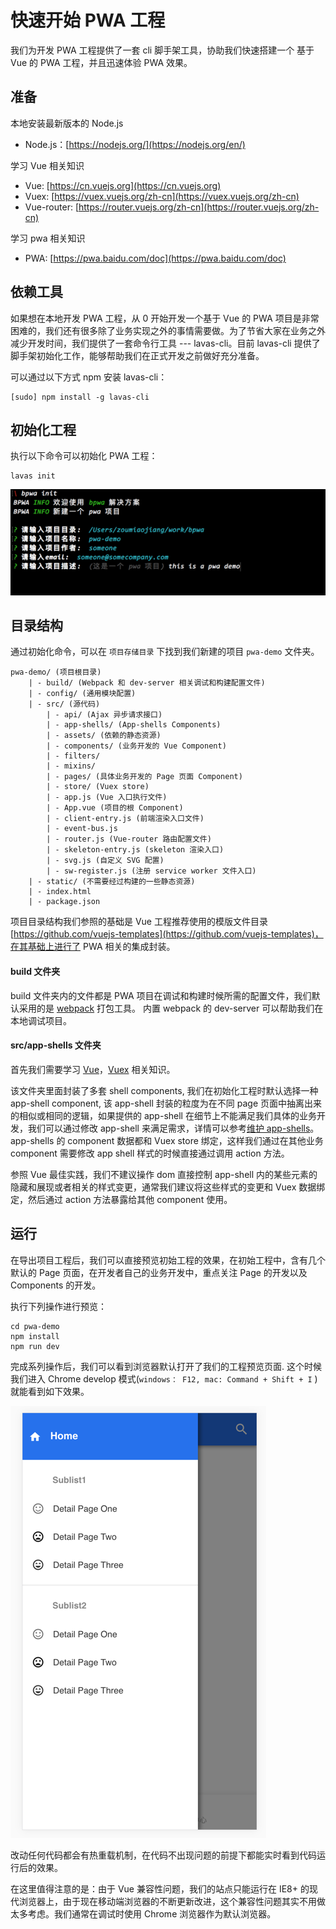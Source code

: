 # 快速开始 PWA 工程

我们为开发 PWA 工程提供了一套 cli 脚手架工具，协助我们快速搭建一个 基于 Vue 的 PWA 工程，并且迅速体验 PWA 效果。

## 准备

本地安装最新版本的 Node.js

- Node.js：[https://nodejs.org/](https://nodejs.org/en/)

学习 Vue 相关知识

- Vue: [https://cn.vuejs.org](https://cn.vuejs.org)
- Vuex: [https://vuex.vuejs.org/zh-cn](https://vuex.vuejs.org/zh-cn)
- Vue-router: [https://router.vuejs.org/zh-cn](https://router.vuejs.org/zh-cn)

学习 pwa 相关知识

- PWA: [https://pwa.baidu.com/doc](https://pwa.baidu.com/doc)


## 依赖工具

如果想在本地开发 PWA 工程，从 0 开始开发一个基于 Vue 的 PWA 项目是非常困难的，我们还有很多除了业务实现之外的事情需要做。为了节省大家在业务之外减少开发时间，我们提供了一套命令行工具 --- lavas-cli。目前 lavas-cli 提供了脚手架初始化工作，能够帮助我们在正式开发之前做好充分准备。

可以通过以下方式 npm 安装 lavas-cli：

```shell
[sudo] npm install -g lavas-cli
```

## 初始化工程

执行以下命令可以初始化 PWA 工程：

```shell
lavas init
```

![cli init command](./images/cli-init.png)


## 目录结构

通过初始化命令，可以在 `项目存储目录` 下找到我们新建的项目 `pwa-demo` 文件夹。

```
pwa-demo/ (项目根目录)
    | - build/ (Webpack 和 dev-server 相关调试和构建配置文件)
    | - config/ (通用模块配置)
    | - src/ (源代码)
        | - api/ (Ajax 异步请求接口)
        | - app-shells/ (App-shells Components)
        | - assets/ (依赖的静态资源)
        | - components/ (业务开发的 Vue Component)
        | - filters/
        | - mixins/
        | - pages/ (具体业务开发的 Page 页面 Component)
        | - store/ (Vuex store)
        | - app.js (Vue 入口执行文件)
        | - App.vue (项目的根 Component)
        | - client-entry.js (前端渲染入口文件)
        | - event-bus.js
        | - router.js (Vue-router 路由配置文件)
        | - skeleton-entry.js (skeleton 渲染入口)
        | - svg.js (自定义 SVG 配置)
        | - sw-register.js (注册 service worker 文件入口)
    | - static/ (不需要经过构建的一些静态资源)
    | - index.html
    | - package.json

```

项目目录结构我们参照的基础是 Vue 工程推荐使用的模版文件目录 [https://github.com/vuejs-templates](https://github.com/vuejs-templates)，在其基础上进行了 PWA 相关的集成封装。

#### build 文件夹

build 文件夹内的文件都是 PWA 项目在调试和构建时候所需的配置文件，我们默认采用的是 [webpack](http://webpack.github.io) 打包工具。
内置 webpack 的 dev-server 可以帮助我们在本地调试项目。


#### src/app-shells 文件夹

首先我们需要学习 [Vue](https://cn.vuejs.org)，[Vuex](https://vuex.vuejs.org/zh-cn) 相关知识。

该文件夹里面封装了多套 shell components, 我们在初始化工程时默认选择一种 app-shell component, 该 app-shell 封装的粒度为在不同 page 页面中抽离出来的相似或相同的逻辑，如果提供的 app-shell 在细节上不能满足我们具体的业务开发，我们可以通过修改 app-shell 来满足需求，详情可以参考[维护 app-shells](./05-define-app-shell.md)。app-shells 的 component 数据都和 Vuex store 绑定，这样我们通过在其他业务 component 需要修改 app shell 样式的时候直接通过调用 action 方法。

参照 Vue 最佳实践，我们不建议操作 dom 直接控制 app-shell 内的某些元素的隐藏和展现或者相关的样式变更，通常我们建议将这些样式的变更和 Vuex 数据绑定，然后通过 action 方法暴露给其他 component 使用。



## 运行

在导出项目工程后，我们可以直接预览初始工程的效果，在初始工程中，含有几个默认的 Page 页面，在开发者自己的业务开发中，重点关注 Page 的开发以及 Components 的开发。

执行下列操作进行预览：

```shell
cd pwa-demo
npm install
npm run dev
```


完成系列操作后，我们可以看到浏览器默认打开了我们的工程预览页面. 这个时候我们进入 Chrome develop 模式(`windows： F12, mac: Command + Shift + I` ) 就能看到如下效果。

![project preview](./images/preview.png)

改动任何代码都会有热重载机制，在代码不出现问题的前提下都能实时看到代码运行后的效果。

在这里值得注意的是：由于 Vue 兼容性问题，我们的站点只能运行在 IE8+ 的现代浏览器上，由于现在移动端浏览器的不断更新改进，这个兼容性问题其实不用做太多考虑。我们通常在调试时使用 Chrome 浏览器作为默认浏览器。
